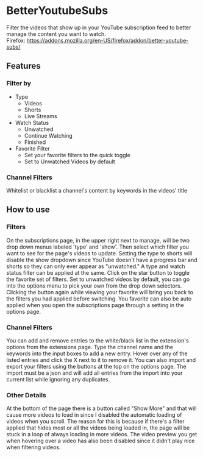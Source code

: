 # BetterYoutubeSubs
Filter the videos that show up in your YouTube subscription feed to better manage the content you want to watch. <br>
Firefox: https://addons.mozilla.org/en-US/firefox/addon/better-youtube-subs/

## Features
### Filter by
- Type
  - Videos
  - Shorts
  - Live Streams
- Watch Status
  - Unwatched
  - Continue Watching
  - Finished
- Favorite Filter
  - Set your favorite filters to the quick toggle
  - Set to Unwatched Videos by default

### Channel Filters
Whitelist or blacklist a channel's content by keywords in the videos' title

## How to use
### Filters
On the subscriptions page, in the upper right next to manage, will be two drop down menus labeled 'type' and 'show'. Then select which filter you want to see for the page's videos to update. Setting the type to shorts will disable the show dropdown since YouTube doesn't have a progress bar and shorts so they can only ever appear as "unwatched." A type and watch status filter can be applied at the same. Click on the star button to toggle the favorite set of filters. Set to unwatched videos by default, you can go into the options menu to pick your own from the drop down selectors. Clicking the button again while viewing your favorite will bring you back to the filters you had applied before switching. You favorite can also be auto applied when you open the subscriptions page through a setting in the options page. 

### Channel Filters
You can add and remove entries to the white/black list in the extension's options from the extensions page. Type the channel name and the keywords into the input boxes to add a new entry. Hover over any of the listed entries and click the X next to it to remove it. You can also import and export your filters using the buttons at the top on the options page. The import must be a json and will add all entries from the import into your current list while ignoring any duplicates.

### Other Details
At the bottom of the page there is a button called "Show More" and that will cause more videos to load in since I disabled the automatic loading of videos when you scroll. The reason for this is because if there's a filter applied that hides most or all the videos being loaded in, the page will be stuck in a loop of always loading in more videos. The video preview you get when hovering over a video has also been disabled since it didn't play nice when filtering videos.